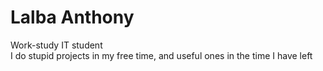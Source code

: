 # Lalba Anthony

<p>Work-study IT student<br>
I do stupid projects in my free time, and useful ones in the time I have left</p>

<!-- https://www.youtube.com/watch?v=dQw4w9WgXcQ -->
